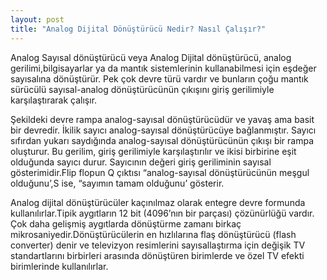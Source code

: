 ```yaml
---
layout: post
title: "Analog Dijital Dönüştürücü Nedir? Nasıl Çalışır?"
---
```


Analog Sayısal dönüştürücü veya Analog Dijital dönüştürücü, analog gerilimi,bilgisayarlar ya da mantık sistemlerinin kullanabilmesi için eşdeğer sayısalına dönüştürür. Pek çok devre türü vardır ve bunların çoğu mantık sürücülü sayısal-analog dönüştürücünün çıkışını giriş gerilimiyle karşılaştırarak çalışır.



Şekildeki devre rampa analog-sayısal dönüştürücüdür ve yavaş ama basit bir devredir.
İkilik sayıcı analog-sayısal dönüştürücüye bağlanmıştır. Sayıcı sıfırdan yukarı saydığında
analog-sayısal dönüştürücünün çıkışı bir rampa oluşturur. Bu gerilim, giriş gerilimiyle karşılaştırılır ve ikisi birbirine eşit olduğunda sayıcı durur. Sayıcının değeri giriş geriliminin
sayısal gösterimidir.Flip flopun Q çıktısı “analog-sayısal dönüştürücünün meşgul olduğunu’,S ise, “sayımın tamam olduğunu’ gösterir.

Analog dijital dönüştürücüler kaçınılmaz olarak entegre devre formunda kullanılırlar.Tipik aygıtların
12 bit (4096’nın bir parçası) çözünürlüğü vardır. Çok daha gelişmiş aygıtlarda dönüştürme zamanı birkaç mikrosaniyedir.Dönüştürücülerin en hızlılarına flaş dönüştürücü (flash converter) denir ve televizyon resimlerini sayısallaştırma için değişik TV standartlarını birbirleri arasında dönüştüren birimlerde ve özel TV efekti birimlerinde kullanılırlar.